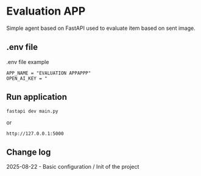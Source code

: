 # Evaluation APP
Simple agent based on FastAPI used to evaluate item based on sent image.



## .env file
.env file example
```
APP_NAME = "EVALUATION APPAPPP"
OPEN_AI_KEY = "
```

## Run application
```
fastapi dev main.py
```

or
```
http://127.0.0.1:5000
```

## Change log
2025-08-22 - Basic configuration / Init of the project 
